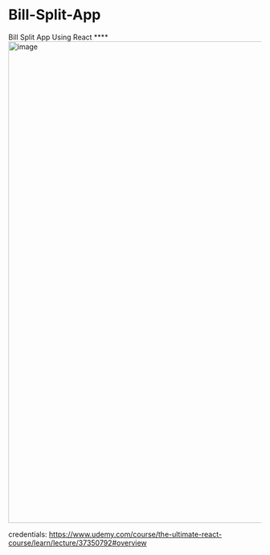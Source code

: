 # Bill-Split-App
Bill Split App Using React
****<img width="958" alt="image" src="https://github.com/turgutguvenc/Bill-Split-App/assets/63226091/7aeed9ef-510f-4847-8d01-c3ce34459f77">

credentials: https://www.udemy.com/course/the-ultimate-react-course/learn/lecture/37350792#overview
